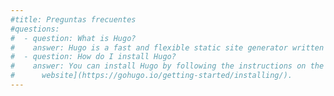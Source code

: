 ```yaml
---
#title: Preguntas frecuentes
#questions:
#  - question: What is Hugo?
#    answer: Hugo is a fast and flexible static site generator written in Go.
#  - question: How do I install Hugo?
#    answer: You can install Hugo by following the instructions on the official [Hugo
#      website](https://gohugo.io/getting-started/installing/).
---
```

